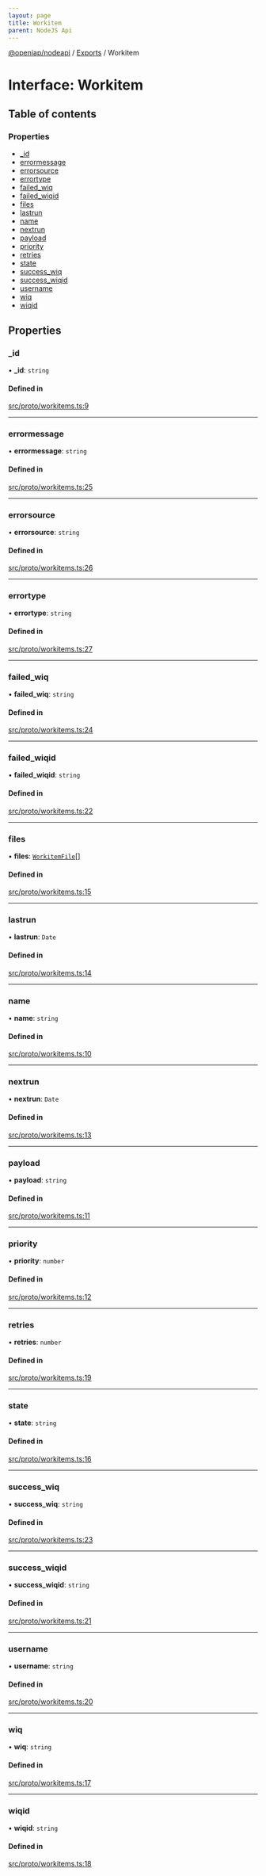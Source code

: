```yaml
---
layout: page
title: Workitem
parent: NodeJS Api
---
```

[@openiap/nodeapi](../README.html#) / [Exports](../modules.html#) / Workitem

# Interface: Workitem

## Table of contents

### Properties

- [\_id](Workitem.html##_id)
- [errormessage](Workitem.html##errormessage)
- [errorsource](Workitem.html##errorsource)
- [errortype](Workitem.html##errortype)
- [failed\_wiq](Workitem.html##failed_wiq)
- [failed\_wiqid](Workitem.html##failed_wiqid)
- [files](Workitem.html##files)
- [lastrun](Workitem.html##lastrun)
- [name](Workitem.html##name)
- [nextrun](Workitem.html##nextrun)
- [payload](Workitem.html##payload)
- [priority](Workitem.html##priority)
- [retries](Workitem.html##retries)
- [state](Workitem.html##state)
- [success\_wiq](Workitem.html##success_wiq)
- [success\_wiqid](Workitem.html##success_wiqid)
- [username](Workitem.html##username)
- [wiq](Workitem.html##wiq)
- [wiqid](Workitem.html##wiqid)

## Properties

### \_id

• **\_id**: `string`

#### Defined in

[src/proto/workitems.ts:9](https://github.com/openiap/nodeapi/blob/a6b5438/src/proto/workitems.ts#L9)

___

### errormessage

• **errormessage**: `string`

#### Defined in

[src/proto/workitems.ts:25](https://github.com/openiap/nodeapi/blob/a6b5438/src/proto/workitems.ts#L25)

___

### errorsource

• **errorsource**: `string`

#### Defined in

[src/proto/workitems.ts:26](https://github.com/openiap/nodeapi/blob/a6b5438/src/proto/workitems.ts#L26)

___

### errortype

• **errortype**: `string`

#### Defined in

[src/proto/workitems.ts:27](https://github.com/openiap/nodeapi/blob/a6b5438/src/proto/workitems.ts#L27)

___

### failed\_wiq

• **failed\_wiq**: `string`

#### Defined in

[src/proto/workitems.ts:24](https://github.com/openiap/nodeapi/blob/a6b5438/src/proto/workitems.ts#L24)

___

### failed\_wiqid

• **failed\_wiqid**: `string`

#### Defined in

[src/proto/workitems.ts:22](https://github.com/openiap/nodeapi/blob/a6b5438/src/proto/workitems.ts#L22)

___

### files

• **files**: [`WorkitemFile`](../modules.html##workitemfile)[]

#### Defined in

[src/proto/workitems.ts:15](https://github.com/openiap/nodeapi/blob/a6b5438/src/proto/workitems.ts#L15)

___

### lastrun

• **lastrun**: `Date`

#### Defined in

[src/proto/workitems.ts:14](https://github.com/openiap/nodeapi/blob/a6b5438/src/proto/workitems.ts#L14)

___

### name

• **name**: `string`

#### Defined in

[src/proto/workitems.ts:10](https://github.com/openiap/nodeapi/blob/a6b5438/src/proto/workitems.ts#L10)

___

### nextrun

• **nextrun**: `Date`

#### Defined in

[src/proto/workitems.ts:13](https://github.com/openiap/nodeapi/blob/a6b5438/src/proto/workitems.ts#L13)

___

### payload

• **payload**: `string`

#### Defined in

[src/proto/workitems.ts:11](https://github.com/openiap/nodeapi/blob/a6b5438/src/proto/workitems.ts#L11)

___

### priority

• **priority**: `number`

#### Defined in

[src/proto/workitems.ts:12](https://github.com/openiap/nodeapi/blob/a6b5438/src/proto/workitems.ts#L12)

___

### retries

• **retries**: `number`

#### Defined in

[src/proto/workitems.ts:19](https://github.com/openiap/nodeapi/blob/a6b5438/src/proto/workitems.ts#L19)

___

### state

• **state**: `string`

#### Defined in

[src/proto/workitems.ts:16](https://github.com/openiap/nodeapi/blob/a6b5438/src/proto/workitems.ts#L16)

___

### success\_wiq

• **success\_wiq**: `string`

#### Defined in

[src/proto/workitems.ts:23](https://github.com/openiap/nodeapi/blob/a6b5438/src/proto/workitems.ts#L23)

___

### success\_wiqid

• **success\_wiqid**: `string`

#### Defined in

[src/proto/workitems.ts:21](https://github.com/openiap/nodeapi/blob/a6b5438/src/proto/workitems.ts#L21)

___

### username

• **username**: `string`

#### Defined in

[src/proto/workitems.ts:20](https://github.com/openiap/nodeapi/blob/a6b5438/src/proto/workitems.ts#L20)

___

### wiq

• **wiq**: `string`

#### Defined in

[src/proto/workitems.ts:17](https://github.com/openiap/nodeapi/blob/a6b5438/src/proto/workitems.ts#L17)

___

### wiqid

• **wiqid**: `string`

#### Defined in

[src/proto/workitems.ts:18](https://github.com/openiap/nodeapi/blob/a6b5438/src/proto/workitems.ts#L18)
